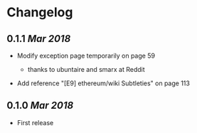 # Changelog 

## 0.1.1  *Mar 2018*

   * Modify exception page temporarily on page 59
     - thanks to ubuntaire and smarx at Reddit

   * Add reference "[E9] ethereum/wiki Subtleties" on page 113


## 0.1.0  *Mar 2018*

   * First release
